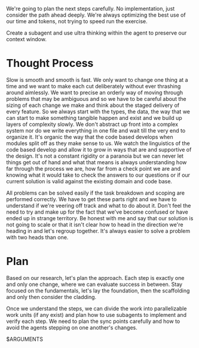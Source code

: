 We're going to plan the next steps carefully. No implementation, just consider the path ahead deeply. We're always optimizing the best use of our time and tokens, not trying to speed run the exercise.

Create a subagent and use ultra thinking within the agent to preserve our context window.

# Thought Process

Slow is smooth and smooth is fast. We only want to change one thing at a time and we want to make each cut deliberately without ever thrashing around aimlessly. We want to precise an orderly way of moving through problems that may be ambiguous and so we have to be careful about the sizing of each change we make and think about the staged delivery of every feature. So we always start with the types, the data, the way that we can start to make something tangible happen and exist and we build up layers of complexity slowly. We don't abstract up front into a complex system nor do we write everything in one file and wait till the very end to organize it. It's organic the way that the code based develops when modules split off as they make sense to us. We watch the linguistics of the code based develop and allow it to grow in ways that are and supportive of the design. It's not a constant rigidity or a paranoia but we can never let things get out of hand and what that means is always understanding how far through the process we are, how far from a check point we are and knowing what it would take to check the answers to our questions or if our current solution is valid against the existing domain and code base.

All problems can be solved easily if the task breakdown and scoping are performed correctly. We have to get these parts right and we have to understand if we're veering off track and what to do about it. Don't feel the need to try and make up for the fact that we've become confused or have ended up in strange territory. Be honest with me and say that our solution is not going to scale or that it isn't clear how to head in the direction we're heading in and let's regroup together. It's always easier to solve a problem with two heads than one.

# Plan

Based on our research, let's plan the approach. Each step is exactly one and only one change, where we can evaluate success in between. Stay focused on the fundamentals, let's lay the foundation, then the scaffolding and only then consider the cladding.

Once we understand the steps, we can divide the work into parallelizable work units (if any exist) and plan how to use subagents to implement and verify each step. We need to plan the sync points carefully and how to avoid the agents stepping on one another's changes.

$ARGUMENTS
